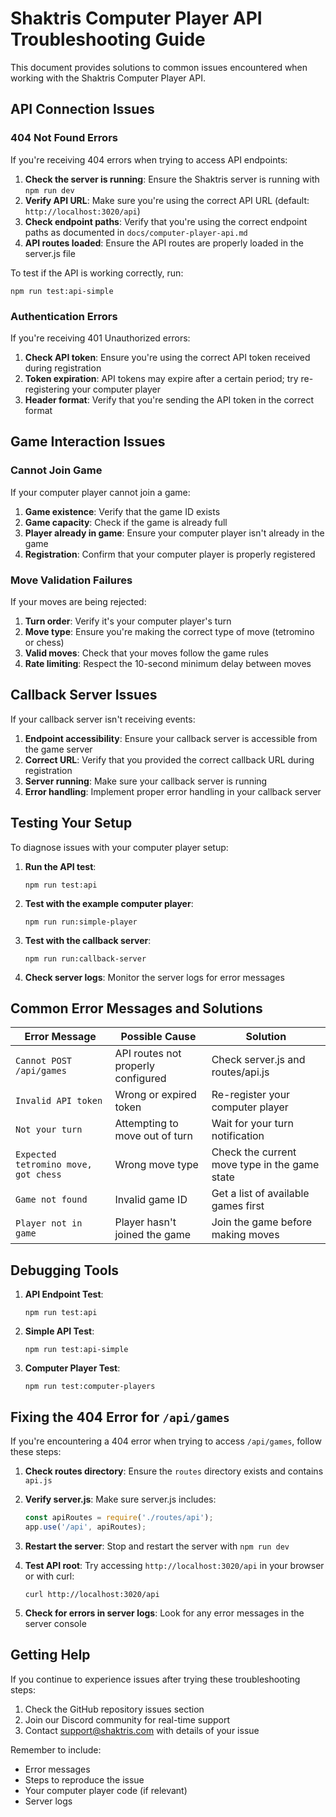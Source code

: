# Shaktris Computer Player API Troubleshooting Guide

This document provides solutions to common issues encountered when working with the Shaktris Computer Player API.

## API Connection Issues

### 404 Not Found Errors

If you're receiving 404 errors when trying to access API endpoints:

1. **Check the server is running**: Ensure the Shaktris server is running with `npm run dev`
2. **Verify API URL**: Make sure you're using the correct API URL (default: `http://localhost:3020/api`)
3. **Check endpoint paths**: Verify that you're using the correct endpoint paths as documented in `docs/computer-player-api.md`
4. **API routes loaded**: Ensure the API routes are properly loaded in the server.js file

To test if the API is working correctly, run:

```
npm run test:api-simple
```

### Authentication Errors

If you're receiving 401 Unauthorized errors:

1. **Check API token**: Ensure you're using the correct API token received during registration
2. **Token expiration**: API tokens may expire after a certain period; try re-registering your computer player
3. **Header format**: Verify that you're sending the API token in the correct format

## Game Interaction Issues

### Cannot Join Game

If your computer player cannot join a game:

1. **Game existence**: Verify that the game ID exists
2. **Game capacity**: Check if the game is already full
3. **Player already in game**: Ensure your computer player isn't already in the game
4. **Registration**: Confirm that your computer player is properly registered

### Move Validation Failures

If your moves are being rejected:

1. **Turn order**: Verify it's your computer player's turn
2. **Move type**: Ensure you're making the correct type of move (tetromino or chess)
3. **Valid moves**: Check that your moves follow the game rules
4. **Rate limiting**: Respect the 10-second minimum delay between moves

## Callback Server Issues

If your callback server isn't receiving events:

1. **Endpoint accessibility**: Ensure your callback server is accessible from the game server
2. **Correct URL**: Verify that you provided the correct callback URL during registration
3. **Server running**: Make sure your callback server is running
4. **Error handling**: Implement proper error handling in your callback server

## Testing Your Setup

To diagnose issues with your computer player setup:

1. **Run the API test**:
   ```
   npm run test:api
   ```

2. **Test with the example computer player**:
   ```
   npm run run:simple-player
   ```

3. **Test with the callback server**:
   ```
   npm run run:callback-server
   ```

4. **Check server logs**: Monitor the server logs for error messages

## Common Error Messages and Solutions

| Error Message | Possible Cause | Solution |
|---------------|----------------|----------|
| `Cannot POST /api/games` | API routes not properly configured | Check server.js and routes/api.js |
| `Invalid API token` | Wrong or expired token | Re-register your computer player |
| `Not your turn` | Attempting to move out of turn | Wait for your turn notification |
| `Expected tetromino move, got chess` | Wrong move type | Check the current move type in the game state |
| `Game not found` | Invalid game ID | Get a list of available games first |
| `Player not in game` | Player hasn't joined the game | Join the game before making moves |

## Debugging Tools

1. **API Endpoint Test**:
   ```
   npm run test:api
   ```

2. **Simple API Test**:
   ```
   npm run test:api-simple
   ```

3. **Computer Player Test**:
   ```
   npm run test:computer-players
   ```

## Fixing the 404 Error for `/api/games`

If you're encountering a 404 error when trying to access `/api/games`, follow these steps:

1. **Check routes directory**:
   Ensure the `routes` directory exists and contains `api.js`

2. **Verify server.js**:
   Make sure server.js includes:
   ```javascript
   const apiRoutes = require('./routes/api');
   app.use('/api', apiRoutes);
   ```

3. **Restart the server**:
   Stop and restart the server with `npm run dev`

4. **Test API root**:
   Try accessing `http://localhost:3020/api` in your browser or with curl:
   ```
   curl http://localhost:3020/api
   ```

5. **Check for errors in server logs**:
   Look for any error messages in the server console

## Getting Help

If you continue to experience issues after trying these troubleshooting steps:

1. Check the GitHub repository issues section
2. Join our Discord community for real-time support
3. Contact support@shaktris.com with details of your issue

Remember to include:
- Error messages
- Steps to reproduce the issue
- Your computer player code (if relevant)
- Server logs 